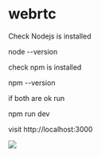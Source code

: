 # webrtc

Check Nodejs is installed

node --version

check npm is installed

npm --version

if both are ok run

npm run dev

visit http://localhost:3000

<img src="https://hub.umd.edu/sites/default/files/2020-04/image/ZoomBombing3_1920x1080.gif">

